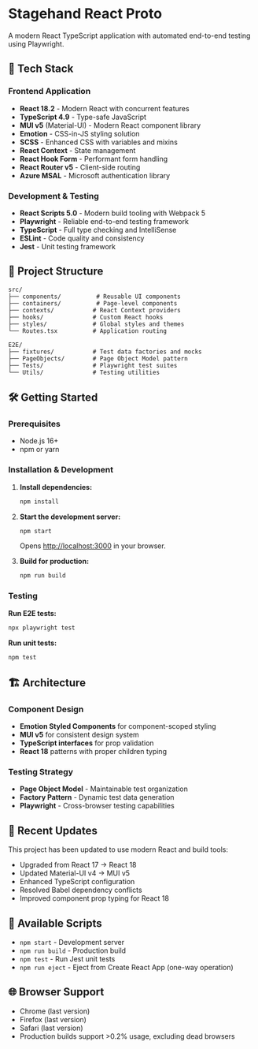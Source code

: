 # Stagehand React Proto

A modern React TypeScript application with automated end-to-end testing using Playwright.

## 🚀 Tech Stack

### Frontend Application
- **React 18.2** - Modern React with concurrent features
- **TypeScript 4.9** - Type-safe JavaScript
- **MUI v5** (Material-UI) - Modern React component library
- **Emotion** - CSS-in-JS styling solution
- **SCSS** - Enhanced CSS with variables and mixins
- **React Context** - State management
- **React Hook Form** - Performant form handling
- **React Router v5** - Client-side routing
- **Azure MSAL** - Microsoft authentication library

### Development & Testing
- **React Scripts 5.0** - Modern build tooling with Webpack 5
- **Playwright** - Reliable end-to-end testing framework
- **TypeScript** - Full type checking and IntelliSense
- **ESLint** - Code quality and consistency
- **Jest** - Unit testing framework

## 📁 Project Structure

```
src/
├── components/          # Reusable UI components
├── containers/          # Page-level components
├── contexts/           # React Context providers
├── hooks/              # Custom React hooks
├── styles/             # Global styles and themes
└── Routes.tsx          # Application routing

E2E/
├── fixtures/           # Test data factories and mocks
├── PageObjects/        # Page Object Model pattern
├── Tests/              # Playwright test suites
└── Utils/              # Testing utilities
```

## 🛠 Getting Started

### Prerequisites
- Node.js 16+ 
- npm or yarn

### Installation & Development

1. **Install dependencies:**
   ```bash
   npm install
   ```

2. **Start the development server:**
   ```bash
   npm start
   ```
   Opens [http://localhost:3000](http://localhost:3000) in your browser.

3. **Build for production:**
   ```bash
   npm run build
   ```

### Testing

**Run E2E tests:**
```bash
npx playwright test
```

**Run unit tests:**
```bash
npm test
```

## 🏗 Architecture

### Component Design
- **Emotion Styled Components** for component-scoped styling
- **MUI v5** for consistent design system
- **TypeScript interfaces** for prop validation
- **React 18** patterns with proper children typing

### Testing Strategy
- **Page Object Model** - Maintainable test organization
- **Factory Pattern** - Dynamic test data generation
- **Playwright** - Cross-browser testing capabilities

## 🔧 Recent Updates

This project has been updated to use modern React and build tools:
- Upgraded from React 17 → React 18
- Updated Material-UI v4 → MUI v5  
- Enhanced TypeScript configuration
- Resolved Babel dependency conflicts
- Improved component prop typing for React 18

## 📜 Available Scripts

- `npm start` - Development server
- `npm run build` - Production build
- `npm test` - Run Jest unit tests
- `npm run eject` - Eject from Create React App (one-way operation)

## 🌐 Browser Support

- Chrome (last version)
- Firefox (last version) 
- Safari (last version)
- Production builds support >0.2% usage, excluding dead browsers
